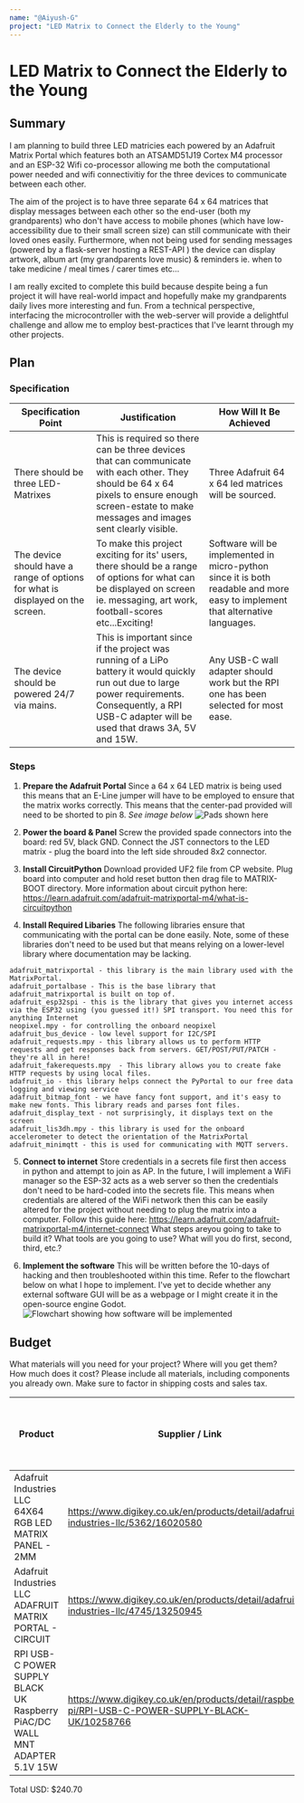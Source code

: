 ```yaml
---
name: "@Aiyush-G"
project: "LED Matrix to Connect the Elderly to the Young"
---
```


# LED Matrix to Connect the Elderly to the Young

## Summary
I am planning to build three LED matricies each powered by an Adafruit Matrix Portal which features both an ATSAMD51J19 Cortex M4 processor and an ESP-32 Wifi co-processor allowing me both the computational power needed and wifi connectivitiy for the three devices to communicate between each other. 

The aim of the project is to have three separate 64 x 64 matrices that display messages between each other so the end-user (both my grandparents) who don't have access to mobile phones (which have low-accessibility due to their small screen size) can still communicate with their loved ones easily.
Furthermore, when not being used for sending messages (powered by a flask-server hosting a REST-API ) the device can display artwork, album art (my grandparents love music) & reminders ie. when to take medicine / meal times / carer times etc...

I am really excited to complete this build because despite being a fun project it will have real-world impact and hopefully make my grandparents daily lives more interesting and fun. From a technical perspective, interfacing the microcontroller with the web-server will provide a delightful challenge and allow me to employ best-practices that I've learnt through my other projects.

## Plan
### Specification

| Specification Point                                                            | Justification                                                                                                                                                                                            | How Will It Be Achieved                                                                                                       |
|--------------------------------------------------------------------------------|----------------------------------------------------------------------------------------------------------------------------------------------------------------------------------------------------------|-------------------------------------------------------------------------------------------------------------------------------|
| There should be three LED-Matrixes                                               | This is required so there can be three devices that can communicate with each other. They should be 64 x 64 pixels to ensure enough screen-estate to make messages and images sent clearly visible.        | Three Adafruit 64 x 64 led matrices will be sourced.                                                                            |
| The device should have a range of options for what is displayed on the screen. | To make this project exciting for its' users, there should be a range of options for what can be displayed on screen ie. messaging, art work, football-scores etc...Exciting!                            | Software will be implemented in micro-python since it is both readable and more easy to implement that alternative languages. |
| The device should be powered 24/7 via mains.                                   | This is important since if the project was running of a LiPo battery it would quickly run out due to large power requirements. Consequently, a RPI USB-C adapter will be used that draws 3A, 5V and 15W. | Any USB-C wall adapter should work but the RPI one has been selected for most ease.                                           |

### Steps
1. **Prepare the Adafruit Portal**
Since a 64 x 64 LED matrix is being used this means that an E-Line jumper will have to be employed to ensure that the matrix works correctly. This means that the center-pad provided will need to be shorted to pin 8.
*See image below*
![Pads shown here](https://user-images.githubusercontent.com/55917505/211188243-13ae9154-3ded-4718-9e95-3e6048141a10.png)

2. **Power the board & Panel**
Screw the provided spade connectors into the board: red 5V, black GND. Connect the JST connectors to the LED matrix - plug the board into the left side shrouded 8x2 connector.

3. **Install CircuitPython**
Download provided UF2 file from CP website. Plug board into computer and hold reset button then drag file to MATRIX-BOOT directory.
More information about circuit python here: https://learn.adafruit.com/adafruit-matrixportal-m4/what-is-circuitpython

4. **Install Required Libaries**
The following libraries ensure that communicating with the portal can be done easily. Note, some of these libraries don't need to be used but that means relying on a lower-level library where documentation may be lacking.
```
adafruit_matrixportal - this library is the main library used with the MatrixPortal.
adafruit_portalbase - This is the base library that adafruit_matrixportal is built on top of.
adafruit_esp32spi - this is the library that gives you internet access via the ESP32 using (you guessed it!) SPI transport. You need this for anything Internet
neopixel.mpy - for controlling the onboard neopixel
adafruit_bus_device - low level support for I2C/SPI
adafruit_requests.mpy - this library allows us to perform HTTP requests and get responses back from servers. GET/POST/PUT/PATCH - they're all in here!
adafruit_fakerequests.mpy  - This library allows you to create fake HTTP requests by using local files.
adafruit_io - this library helps connect the PyPortal to our free data logging and viewing service
adafruit_bitmap_font - we have fancy font support, and it's easy to make new fonts. This library reads and parses font files.
adafruit_display_text - not surprisingly, it displays text on the screen
adafruit_lis3dh.mpy - this library is used for the onboard accelerometer to detect the orientation of the MatrixPortal
adafruit_minimqtt - this is used for communicating with MQTT servers.
```

5. **Connect to internet**
Store credentials in a secrets file first then access in python and attempt to join as AP. 
In the future, I will implement a WiFi manager so the ESP-32 acts as a web server so then the credentials don't need to be hard-coded into the secrets file. This means when credentials are altered of the WiFi network then this can be easily altered for the project without needing to plug the matrix into a computer.
Follow this guide here: https://learn.adafruit.com/adafruit-matrixportal-m4/internet-connect
What steps areyou going to take to build it? What tools are you going to use? What will you do first, second, third, etc.?

6. **Implement the software** 
This will be written before the 10-days of hacking and then troubleshooted within this time. Refer to the flowchart below on what I hope to implement.
I've yet to decide whether any external software GUI will be as a webpage or I might create it in the open-source engine Godot.
![Flowchart showing how software will be implemented](https://i.ibb.co/d08bN02/LED-Matrix-drawio.png)

## Budget

What materials will you need for your project? Where will you get them? How much does it cost? Please include all materials, including components you already own. Make sure to factor in shipping costs and sales tax.

| Product                                                                     | Supplier / Link                                                                                    | GBP - Unit Cost Ex Vat | USD - Unit Cost Ex Vat | Number | GBP - Unit Cost x Number (incl Vat) | USD - Unit Cost x Number (incl Vat) |
|-----------------------------------------------------------------------------|----------------------------------------------------------------------------------------------------|------------------------|------------------------|--------|-------------------------------------|-------------------------------------|
| Adafruit Industries LLC 64X64 RGB LED MATRIX PANEL - 2MM                    | https://www.digikey.co.uk/en/products/detail/adafruit-industries-llc/5362/16020580                 | 41.63                  | 49.95                  | 3      | 124.89                              | 149.85                              |
| Adafruit Industries LLC ADAFRUIT MATRIX PORTAL - CIRCUIT                    | https://www.digikey.co.uk/en/products/detail/adafruit-industries-llc/4745/13250945                 | 20.79                  | 24.95                  | 3      | 62.37                               | 74.85                               |
| RPI USB-C POWER SUPPLY BLACK UK Raspberry PiAC/DC WALL MNT ADAPTER 5.1V 15W | https://www.digikey.co.uk/en/products/detail/raspberry-pi/RPI-USB-C-POWER-SUPPLY-BLACK-UK/10258766 | 6.67                   | 8.00                   | 2      | 13.34                               | 16.00                               |

Total USD: $240.70
